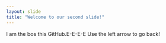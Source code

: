 ```yaml
---
layout: slide
title: "Welcome to our second slide!"
---
```

I am the bos this GitHub.E-E-E-E
Use the left arrow to go back!
